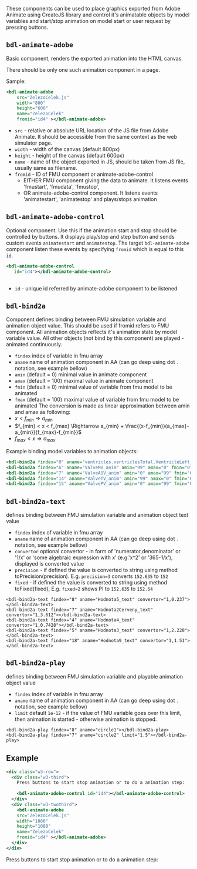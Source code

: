 These components can be used to place graphics exported from Adobe Animate using CreateJS library and control it's animatable objects by model variables and 
start/stop animation on model start or user request by pressing buttons.

## `bdl-animate-adobe`
Basic component, renders the exported animation into the HTML canvas. 

There should be only one such animation component in a page.

Sample:
```xml
<bdl-animate-adobe 
    src="ZelezoCelek.js" 
    width="800"
    height="600"
    name="ZelezoCelek"
    fromid="id4" ></bdl-animate-adobe> 
``` 
* `src` - relative or absolute URL location of the JS file from Adobe Animate. It should be accessible from the same context as the web simulator page.
* `width` - width of the canvas (default 800px)
* `height` - height of the canvas (default 600px)
* `name` - name of the object exported in JS, should be taken from JS file, usually same as filename. 
* `fromid` - ID of FMU component or animate-adobe-control 
  * EITHER FMU component giving the data to animate. It listens events 'fmustart', 'fmudata', 'fmustop', 
  * OR animate-adobe-control component. It listens events 'animatestart', 'animatestop' and plays/stops animation

## `bdl-animate-adobe-control` 
Optional component. Use this if the animation start and stop should be controlled by buttons.
It displays play/stop and step button and sends custom events `animatestart` and `animatestop`. 
The target `bdl-animate-adobe` component listen these events by specifying `fromid` which is equal to this `id`.
```xml
<bdl-animate-adobe-control
   id="id4"></bdl-animate-adobe-control>
   
```
* `id` - unique id referred by animate-adobe component to be listened

## `bdl-bind2a` 
Component defines binding between FMU simulation variable and animation object value. This should be used if fromid refers to FMU component.
All animation objects reflects it's animation state by model variable value. All other objects (not bind by this component) are played - animated continuously.

* `findex` index of variable in fmu array
* `aname` name of animation component in AA (can go deep using dot `.` notation, see example bellow)
* `amin` (default = 0) minimal value in animate component
* `amax` (default = 100) maximal value in animate component
* `fmin` (default = 0) minimal value of variable from fmu model to be animated
* `fmax` (default = 100) maximal value of variable from fmu model to be animated
The conversion is made as linear approximation between amin and amax as following:
* $x<f_{min} \Rightarrow a_{min}$ 
* $f_{min} < x < f_{max} \Rightarrow a_{min} + \frac{(x-f_{min})(a_{max}-a_{min}}{f_{max}-f_{min}}$
* $f_{max} < x \Rightarrow a_{max}$

Example binding model variables to animation objects:
```xml
<bdl-bind2a findex="0" aname="ventricles.ventriclesTotal.VentricleLeft_anim" amin="100" amax="0" fmin="0.00007" fmax="0.00015"></bdl-bind2a>
<bdl-bind2a findex="6" aname="ValveMV_anim" amin="99" amax="0" fmin="0" fmax="1"></bdl-bind2a>
<bdl-bind2a findex="7" aname="ValveAOV_anim" amin="0" amax="99" fmin="0" fmax="1"></bdl-bind2a>
<bdl-bind2a findex="14" aname="ValveTV_anim" amin="99" amax="0" fmin="0" fmax="1"></bdl-bind2a>
<bdl-bind2a findex="15" aname="ValvePV_anim" amin="0" amax="99" fmin="0" fmax="1"></bdl-bind2a>
```
## `bdl-bind2a-text`
defines binding between FMU simulation variable and animation object text value
* `findex` index of variable in fmu array
* `aname` name of animation component in AA (can go deep using dot `.` notation, see example bellow)
* `convertor` optional convertor - in form of 'numerator,denominator' or '1/x' or 'some algebraic expression with x' (e.g.'x^2' or '365-1/x'), displayed is converted value
* `precision` - if defined the value is converted to string using method toPrecision(precision). E.g. `precision=3` converts `152.635` to `152`
* `fixed` - if defined the value is converted to string using method toFixed(fixed), E.g. `fixed=2` shows PI to `152.635` to `152.64` 

```
<bdl-bind2a-text findex="8" aname="Hodnota5_text" convertor="1,0.237"></bdl-bind2a-text>
<bdl-bind2a-text findex="7" aname="Hodnota2Cerveny_text" convertor="1,3.612"></bdl-bind2a-text>
<bdl-bind2a-text findex="4" aname="Hodnota4_text" convertor="1,0.7428"></bdl-bind2a-text>
<bdl-bind2a-text findex="5" aname="Hodnota3_text" convertor="1,2.228"></bdl-bind2a-text>
<bdl-bind2a-text findex="18" aname="Hodnota9_text" convertor="1,1.51"></bdl-bind2a-text>   
```

## `bdl-bind2a-play`

defines binding between FMU simulation variable and playable animation object value
* `findex` index of variable in fmu array
* `aname` name of animation component in AA (can go deep using dot `.` notation, see example bellow)
* `limit` default `1e-12` - if the value of FMU variable goes over this limit, then animation is started - otherwise animation is stopped.

```
<bdl-bind2a-play findex="8" aname="circle1"></bdl-bind2a-play>
<bdl-bind2a-play findex="7" aname="circle2" limit="1.5"></bdl-bind2a-play>
```

## Example

```xml
<div class="w3-row">
  <div class="w3-third">
    Press buttons to start stop animation or to do a animation step:
    
    <bdl-animate-adobe-control id="id4"></bdl-animate-adobe-control>
  </div>
  <div class="w3-twothird">
    <bdl-animate-adobe 
    src="ZelezoCelek.js" 
    width="1080"
    height="1080"
    name="ZelezoCelek"
    fromid="id4" ></bdl-animate-adobe>
  </div>
</div>
```
<div class="w3-row">
  <div class="w3-third">

  Press buttons to start stop animation or to do a animation step:

<bdl-animate-adobe-control id="id4"></bdl-animate-adobe-control>
  </div>
  <div class="w3-twothird">
<bdl-animate-adobe 
    src="ZelezoCelek.js" 
    width="1080"
    height="1080"
    name="ZelezoCelek"
    fromid="id4" ></bdl-animate-adobe>
  </div>
</div>
    


